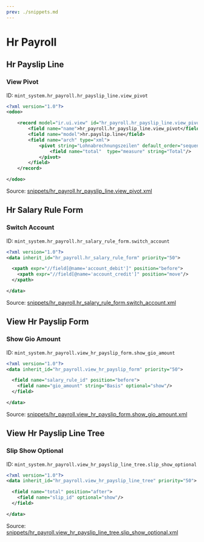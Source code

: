```yaml
---
prev: ./snippets.md
---
```

# Hr Payroll
## Hr Payslip Line  
### View Pivot  
ID: `mint_system.hr_payroll.hr_payslip_line.view_pivot`  
```xml
<?xml version="1.0"?>
<odoo>

    <record model="ir.ui.view" id="hr_payroll.hr_payslip_line.view_pivot">
        <field name="name">hr_payroll.hr_payslip_line.view_pivot</field>
        <field name="model">hr.payslip.line</field>
        <field name="arch" type="xml">
            <pivot string="Lohnabrechnungszeilen" default_order="sequence">
                <field name="total"  type="measure" string="Total"/>
            </pivot>
        </field>
    </record>

</odoo>

```
Source: [snippets/hr_payroll.hr_payslip_line.view_pivot.xml](https://github.com/Mint-System/Odoo-Development/tree/14.0/snippets/hr_payroll.hr_payslip_line.view_pivot.xml)

## Hr Salary Rule Form  
### Switch Account  
ID: `mint_system.hr_payroll.hr_salary_rule_form.switch_account`  
```xml
<?xml version="1.0"?>
<data inherit_id="hr_payroll.hr_salary_rule_form" priority="50">

  <xpath expr="//field[@name='account_debit']" position="before">
    <xpath expr="//field[@name='account_credit']" position="move"/>
  </xpath>

</data>

```
Source: [snippets/hr_payroll.hr_salary_rule_form.switch_account.xml](https://github.com/Mint-System/Odoo-Development/tree/14.0/snippets/hr_payroll.hr_salary_rule_form.switch_account.xml)

## View Hr Payslip Form  
### Show Gio Amount  
ID: `mint_system.hr_payroll.view_hr_payslip_form.show_gio_amount`  
```xml
<?xml version="1.0"?>
<data inherit_id="hr_payroll.view_hr_payslip_form" priority="50">

  <field name="salary_rule_id" position="before">
    <field name="gio_amount" string="Basis" optional="show"/>
  </field>

</data>

```
Source: [snippets/hr_payroll.view_hr_payslip_form.show_gio_amount.xml](https://github.com/Mint-System/Odoo-Development/tree/14.0/snippets/hr_payroll.view_hr_payslip_form.show_gio_amount.xml)

## View Hr Payslip Line Tree  
### Slip Show Optional  
ID: `mint_system.hr_payroll.view_hr_payslip_line_tree.slip_show_optional`  
```xml
<?xml version="1.0"?>
<data inherit_id="hr_payroll.view_hr_payslip_line_tree" priority="50">

  <field name="total" position="after">
    <field name="slip_id" optional="show"/>
  </field>

</data>

```
Source: [snippets/hr_payroll.view_hr_payslip_line_tree.slip_show_optional.xml](https://github.com/Mint-System/Odoo-Development/tree/14.0/snippets/hr_payroll.view_hr_payslip_line_tree.slip_show_optional.xml)

